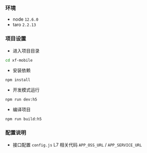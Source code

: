 ### 环境

- node `12.6.0`
- taro `2.2.13`



### 项目设置

- 进入项目目录
```bash
cd xf-mobile
```

- 安装依赖
```
npm install
```

- 开发模式运行
```
npm run dev:h5
```

- 编译项目
```
npm run build:h5
```



### 配置说明

- 接口配置 `config.js` L7 相关代码 `APP_OSS_URL` / `APP_SERVICE_URL`
